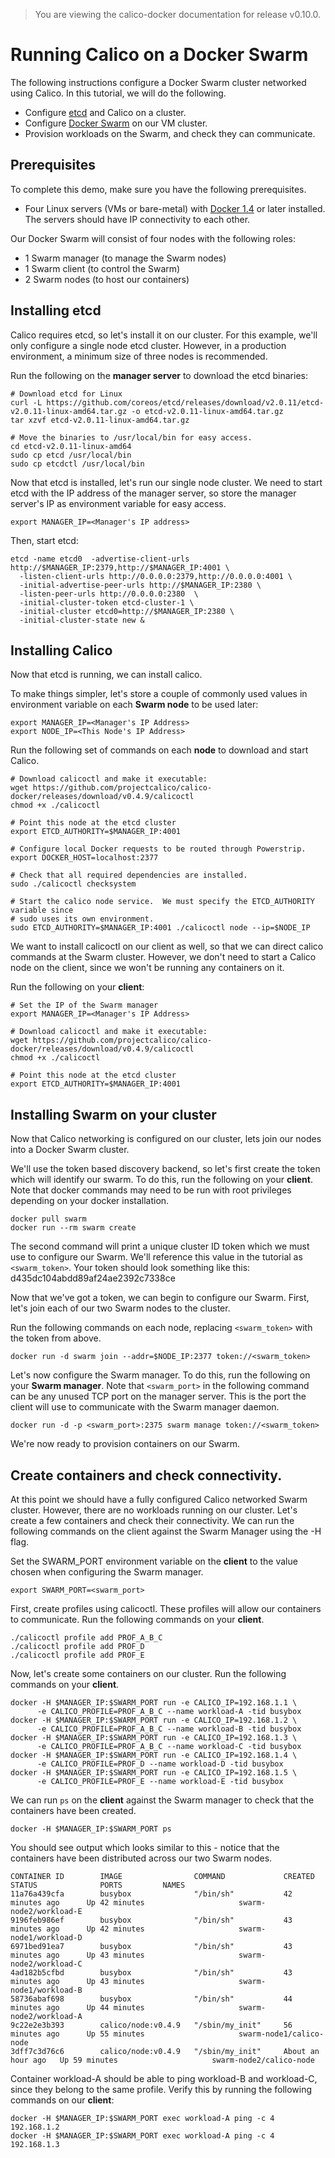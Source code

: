 > You are viewing the calico-docker documentation for release v0.10.0.

# Running Calico on a Docker Swarm
The following instructions configure a Docker Swarm cluster networked using Calico.  In this tutorial, we will do the following. 
- Configure [etcd][etcd] and Calico on a cluster.
- Configure [Docker Swarm][swarm] on our VM cluster.
- Provision workloads on the Swarm, and check they can communicate.

## Prerequisites
To complete this demo, make sure you have the following prerequisites.
- Four Linux servers (VMs or bare-metal) with [Docker 1.4](https://docs.docker.com/installation/) or later installed.  The servers should have IP connectivity to each other.

Our Docker Swarm will consist of four nodes with the following roles: 
  - 1 Swarm manager (to manage the Swarm nodes)
  - 1 Swarm client (to control the Swarm)
  - 2 Swarm nodes (to host our containers)

## Installing etcd
Calico requires etcd, so let's install it on our cluster.  For this example, we'll only configure a single node etcd cluster.  However, in a production environment, a minimum size of three nodes is recommended.

Run the following on the **manager server** to download the etcd binaries:
```
# Download etcd for Linux 
curl -L https://github.com/coreos/etcd/releases/download/v2.0.11/etcd-v2.0.11-linux-amd64.tar.gz -o etcd-v2.0.11-linux-amd64.tar.gz
tar xzvf etcd-v2.0.11-linux-amd64.tar.gz

# Move the binaries to /usr/local/bin for easy access.
cd etcd-v2.0.11-linux-amd64
sudo cp etcd /usr/local/bin
sudo cp etcdctl /usr/local/bin
```

Now that etcd is installed, let's run our single node cluster. We need to start etcd with the IP address of the manager server, so store the manager server's IP as environment variable for easy access.
```
export MANAGER_IP=<Manager's IP address>
```

Then, start etcd:
```
etcd -name etcd0  -advertise-client-urls http://$MANAGER_IP:2379,http://$MANAGER_IP:4001 \
  -listen-client-urls http://0.0.0.0:2379,http://0.0.0.0:4001 \
  -initial-advertise-peer-urls http://$MANAGER_IP:2380 \
  -listen-peer-urls http://0.0.0.0:2380  \
  -initial-cluster-token etcd-cluster-1 \
  -initial-cluster etcd0=http://$MANAGER_IP:2380 \
  -initial-cluster-state new &
```

## Installing Calico 
Now that etcd is running, we can install calico.  

To make things simpler, let's store a couple of commonly used values in environment variable on each **Swarm node** to be used later:
```
export MANAGER_IP=<Manager's IP Address>
export NODE_IP=<This Node's IP Address>
```

Run the following set of commands on each **node** to download and start Calico.
```
# Download calicoctl and make it executable:
wget https://github.com/projectcalico/calico-docker/releases/download/v0.4.9/calicoctl
chmod +x ./calicoctl

# Point this node at the etcd cluster
export ETCD_AUTHORITY=$MANAGER_IP:4001

# Configure local Docker requests to be routed through Powerstrip.
export DOCKER_HOST=localhost:2377

# Check that all required dependencies are installed.
sudo ./calicoctl checksystem

# Start the calico node service.  We must specify the ETCD_AUTHORITY variable since 
# sudo uses its own environment.
sudo ETCD_AUTHORITY=$MANAGER_IP:4001 ./calicoctl node --ip=$NODE_IP
```

We want to install calicoctl on our client as well, so that we can direct calico commands at the Swarm cluster. However, we don't need to start a Calico node on the client, since we won't be running any containers on it.

Run the following on your **client**:
```
# Set the IP of the Swarm manager
export MANAGER_IP=<Manager's IP Address>

# Download calicoctl and make it executable:
wget https://github.com/projectcalico/calico-docker/releases/download/v0.4.9/calicoctl
chmod +x ./calicoctl

# Point this node at the etcd cluster
export ETCD_AUTHORITY=$MANAGER_IP:4001
```

## Installing Swarm on your cluster
Now that Calico networking is configured on our cluster, lets join our nodes into a Docker Swarm cluster.

We'll use the token based discovery backend, so let's first create the token which will identify our swarm.  To do this, run the following on your **client**.  Note that docker commands may need to be run with root privileges depending on your docker installation.
```
docker pull swarm
docker run --rm swarm create
``` 

The second command will print a unique cluster ID token which we must use to configure our Swarm.  We'll reference this value in the tutorial as ```<swarm_token>```. 
Your token should look something like this: d435dc104abdd89af24ae2392c7338ce

Now that we've got a token, we can begin to configure our Swarm.  First, let's join each of our two Swarm nodes to the
cluster.  

Run the following commands on each node, replacing ```<swarm_token>``` with the token from above.
```
docker run -d swarm join --addr=$NODE_IP:2377 token://<swarm_token>
```

Let's now configure the Swarm manager.  To do this, run the following on your **Swarm manager**.  Note that ```<swarm_port>``` in the following command can be any unused TCP port on the manager server.  This is the port the client will use to communicate with the Swarm manager daemon. 
```
docker run -d -p <swarm_port>:2375 swarm manage token://<swarm_token>
```

We're now ready to provision containers on our Swarm. 

## Create containers and check connectivity.
At this point we should have a fully configured Calico networked Swarm cluster.  However, there are no workloads running on our cluster.  Let's create a few containers and check their connectivity.  We can run the following commands on the client against the Swarm Manager using the -H flag.

Set the SWARM_PORT environment variable on the **client** to the value chosen when configuring the Swarm manager.
```
export SWARM_PORT=<swarm_port>
```

First, create profiles using calicoctl.  These profiles will allow our containers to communicate. Run the following commands on your **client**.
```
./calicoctl profile add PROF_A_B_C
./calicoctl profile add PROF_D
./calicoctl profile add PROF_E
```

Now, let's create some containers on our cluster. Run the following commands on your **client**.
```
docker -H $MANAGER_IP:$SWARM_PORT run -e CALICO_IP=192.168.1.1 \
      -e CALICO_PROFILE=PROF_A_B_C --name workload-A -tid busybox
docker -H $MANAGER_IP:$SWARM_PORT run -e CALICO_IP=192.168.1.2 \
      -e CALICO_PROFILE=PROF_A_B_C --name workload-B -tid busybox
docker -H $MANAGER_IP:$SWARM_PORT run -e CALICO_IP=192.168.1.3 \
      -e CALICO_PROFILE=PROF_A_B_C --name workload-C -tid busybox
docker -H $MANAGER_IP:$SWARM_PORT run -e CALICO_IP=192.168.1.4 \
      -e CALICO_PROFILE=PROF_D --name workload-D -tid busybox
docker -H $MANAGER_IP:$SWARM_PORT run -e CALICO_IP=192.168.1.5 \
      -e CALICO_PROFILE=PROF_E --name workload-E -tid busybox
```

We can run ```ps``` on the **client** against the Swarm manager to check that the containers have been created. 
```
docker -H $MANAGER_IP:$SWARM_PORT ps
```

You should see output which looks similar to this - notice that the containers have been distributed across our two Swarm nodes.
```
CONTAINER ID        IMAGE                COMMAND             CREATED             STATUS              PORTS         NAMES
11a76a439cfa        busybox              "/bin/sh"           42 minutes ago      Up 42 minutes                     swarm-node2/workload-E
9196feb986ef        busybox              "/bin/sh"           43 minutes ago      Up 42 minutes                     swarm-node1/workload-D
6971bed91ea7        busybox              "/bin/sh"           43 minutes ago      Up 43 minutes                     swarm-node2/workload-C
4ad182b5cfbd        busybox              "/bin/sh"           43 minutes ago      Up 43 minutes                     swarm-node1/workload-B
58736abaf698        busybox              "/bin/sh"           44 minutes ago      Up 44 minutes                     swarm-node2/workload-A
9c22e2e3b393        calico/node:v0.4.9   "/sbin/my_init"     56 minutes ago      Up 55 minutes                     swarm-node1/calico-node
3dff7c3d76c6        calico/node:v0.4.9   "/sbin/my_init"     About an hour ago   Up 59 minutes                     swarm-node2/calico-node
```

Container workload-A should be able to ping workload-B and workload-C, since they belong to the same profile.  Verify this by running the following commands on our **client**:
```
docker -H $MANAGER_IP:$SWARM_PORT exec workload-A ping -c 4 192.168.1.2 
docker -H $MANAGER_IP:$SWARM_PORT exec workload-A ping -c 4 192.168.1.3 
```

[etcd]: https://github.com/coreos/etcd
[swarm]: https://docs.docker.com/swarm/
